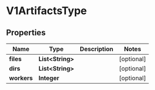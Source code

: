 

# V1ArtifactsType

## Properties

Name | Type | Description | Notes
------------ | ------------- | ------------- | -------------
**files** | **List&lt;String&gt;** |  |  [optional]
**dirs** | **List&lt;String&gt;** |  |  [optional]
**workers** | **Integer** |  |  [optional]



